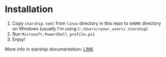 # Installation

1. Copy `starship.toml` from `linux` directory in this repo to `$HOME` directory on Windows (usually I'm using `C:/Users/<your_user>/.starship`)
2. Run `Microsoft.PowerShell_profile.ps1`
3. Enjoy!

More info in starship documentation: [LINK](https://starship.rs/guide/#%F0%9F%9A%80-installation)